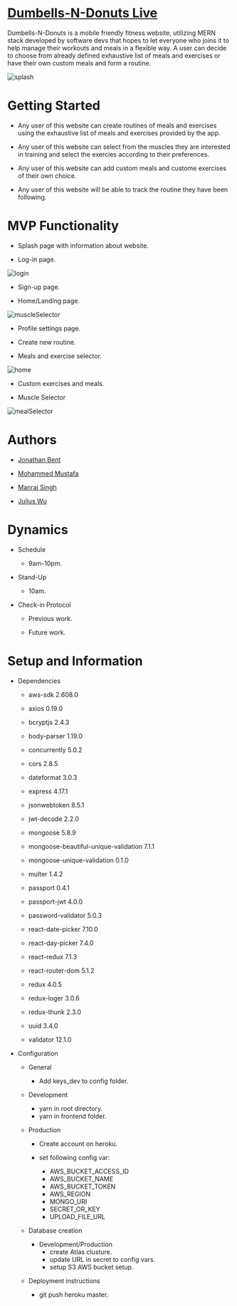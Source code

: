 # [Dumbells-N-Donuts Live](http://dumbells-n-donuts.herokuapp.com/#/)

Dumbells-N-Donuts is a mobile friendly fitness website, utilizing MERN stack developed by software devs that hopes to let everyone who joins it to help manage their workouts and meals in a flexible way. A user can decide to choose from already defined exhaustive list of meals and exercises or have their own custom meals and form a routine.

![splash](https://github.com/jonbent/dumbells-n-do-nots/blob/master/frontend/public/readme/mern_gif.gif)

# Getting Started

* Any user of this website can create routines of meals and exercises using the exhaustive list of meals and exercises provided by the app.

* Any user of this website can select from the muscles they are interested in training and select the exercies according to their preferences.

* Any user of this website can add custom meals and custome exercises of their own choice.

* Any user of this website will be able to track the routine they have been following.

# MVP Functionality 

* Splash page with information about website.

* Log-in page.

![login](https://github.com/jonbent/dumbells-n-do-nots/blob/master/frontend/public/readme/login.png)

* Sign-up page.

* Home/Landing page.

![muscleSelector](https://github.com/jonbent/dumbells-n-do-nots/blob/master/frontend/public/readme/muscle.gif)

* Profile settings page.

* Create new routine.

* Meals and exercise selector.

![home](https://github.com/jonbent/dumbells-n-do-nots/blob/master/frontend/public/readme/home.png)

* Custom exercises and meals.

* Muscle Selector

![mealSelector](https://github.com/jonbent/dumbells-n-do-nots/blob/master/frontend/public/readme/meal_selector.png)

# Authors

* [Jonathan Bent](https://github.com/jonbent)

* [Mohammed Mustafa](https://github.com/mmmymustafa)

* [Manraj Singh](https://github.com/mskhokhar)

* [Julius Wu](https://github.com/juliuswuwu)

# Dynamics 

* Schedule

  * 9am-10pm.
  
* Stand-Up

  * 10am.
  
* Check-in Protocol

  * Previous work.
  
  * Future work.


# Setup and Information

* Dependencies

  * aws-sdk 2.608.0
  
  * axios 0.19.0
  
  * bcryptjs 2.4.3
  
  * body-parser 1.19.0
  
  * concurrently 5.0.2
  
  * cors 2.8.5
  
  * dateformat 3.0.3
  
  * express 4.17.1
  
  * jsonwebtoken 8.5.1
  
  * jwt-decode 2.2.0
  
  * mongoose 5.8.9
  
  * mongoose-beautiful-unique-validation 7.1.1
  
  * mongoose-unique-validation 0.1.0
  
  * multer 1.4.2
  
  * passport 0.4.1
  
  * passport-jwt 4.0.0
  
  * password-validator 5.0.3
  
  * react-date-picker 7.10.0
  
  * react-day-picker 7.4.0
  
  * react-redux 7.1.3
  
  * react-router-dom 5.1.2
  
  * redux 4.0.5
  
  * redux-loger 3.0.6
  
  * redux-thunk 2.3.0
  
  * uuid 3.4.0
  
  * validator 12.1.0

* Configuration

  * General
    * Add keys_dev to config folder.
   
  * Development
    * yarn in root directory.
    * yarn in frontend folder.
    
  * Production
    * Create account on heroku.
    
    * set following config var:
      * AWS_BUCKET_ACCESS_ID
      * AWS_BUCKET_NAME
      * AWS_BUCKET_TOKEN
      * AWS_REGION
      * MONGO_URI
      * SECRET_OR_KEY
      * UPLOAD_FILE_URL
      
   * Database creation
   
     * Development/Production
       * create Atlas clusture.
       * update URL in secret to config vars.
       * setup S3 AWS bucket setup.
       
   * Deployment instructions
     * git push heroku master.
